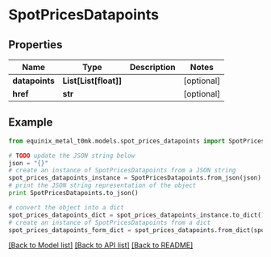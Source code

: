# SpotPricesDatapoints


## Properties
Name | Type | Description | Notes
------------ | ------------- | ------------- | -------------
**datapoints** | **List[List[float]]** |  | [optional] 
**href** | **str** |  | [optional] 

## Example

```python
from equinix_metal_t0mk.models.spot_prices_datapoints import SpotPricesDatapoints

# TODO update the JSON string below
json = "{}"
# create an instance of SpotPricesDatapoints from a JSON string
spot_prices_datapoints_instance = SpotPricesDatapoints.from_json(json)
# print the JSON string representation of the object
print SpotPricesDatapoints.to_json()

# convert the object into a dict
spot_prices_datapoints_dict = spot_prices_datapoints_instance.to_dict()
# create an instance of SpotPricesDatapoints from a dict
spot_prices_datapoints_form_dict = spot_prices_datapoints.from_dict(spot_prices_datapoints_dict)
```
[[Back to Model list]](../README.md#documentation-for-models) [[Back to API list]](../README.md#documentation-for-api-endpoints) [[Back to README]](../README.md)


